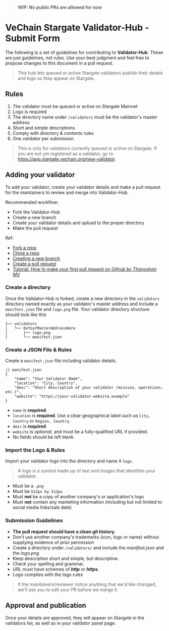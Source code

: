> **WIP: No public PRs are allowed for now**

# VeChain Stargate Validator-Hub - Submit Form

The following is a set of guidelines for contributing to **Validator-Hub**. These
are just guidelines, not rules. Use your best judgment and feel free to propose changes to this document in a pull request.

> This hub lets queued or active Stargate validators publish their details and logo so they appear on Stargate.

## Rules

1. The validator must be queued or active on Stargate Mainnet
2. Logo is required
3. The directory name under `/validators` must be the validator's master address
4. Short and simple descriptions
5. Comply with directory & contents rules
6. One validator per submission

> This is only for validators currently queued or active on Stargate. If you are not yet registered as a validator, go to https://app.stargate.vechain.org/new-validator.

## Adding your validator

To add your validator, create your validator details and make a pull request for the maintainers to review and merge into Validator-Hub.

Recommended workflow:

- Fork the Validator-Hub
- Create a new branch
- Create your validator details and upload to the proper directory
- Make the pull request

Ref:

- [Fork a repo](https://docs.github.com/en/get-started/quickstart/fork-a-repo)
- [Clone a repo](https://docs.github.com/en/get-started/quickstart/fork-a-repo#cloning-your-forked-repository)
- [Creating a new branch](https://docs.github.com/en/pull-requests/collaborating-with-pull-requests/proposing-changes-to-your-work-with-pull-requests/creating-and-deleting-branches-within-your-repository#creating-a-branch)
- [Create a pull request](https://docs.github.com/en/pull-requests/collaborating-with-pull-requests/proposing-changes-to-your-work-with-pull-requests/creating-a-pull-request)
- [Tutorial: How to make your first pull request on Github by _Thanoshan MV_](https://www.freecodecamp.org/news/how-to-make-your-first-pull-request-on-github-3/)

### Create a directory

Once the Validator-Hub is forked, create a new directory in the `validators` directory named exactly as your validator's master address and include a `manifest.json` file and `logo.png` file. Your validator directory structure should look like this

```
├── validators
│   └── 0xYourMasterAddressHere
│       ├── logo.png
│       └── manifest.json
```

### Create a JSON File & Rules

Create a `manifest.json` file including validator details.

```
// manifest.json
{
    "name": "Your Validator Name",
    "location": "City, Country",
    "desc": "Short description of your validator (mission, operations, etc.)",
    "website": "https://your-validator-website.example"
}
```

- `name` is **required**.
- `location` is **required**. Use a clear geographical label such as `City, Country` or `Region, Country`.
- `desc` is **required**.
- `website` is _optional_, and must be a fully-qualified URL if provided.
- No fields should be left blank.

### Import the Logo & Rules

Import your validator logo into the directory and name it `logo`.

> A logo is a symbol made up of text and images that identifies your validator.

- Must be a `.png`
- Must be `512px by 512px`
- Must **not** be a copy of another company's or application's logo
- Must **not** contain any marketing information (including but not limited to social media links/sale date)

### Submission Guidelines

- **The pull request should have a clean git history.**
- Don't use another company's trademarks (icon, logo or name) without supplying evidence of prior permission
- Create a directory under `/validators/` and include the _manifest.json_ and the _logo.png_
- Keep description short and simple, but descriptive.
- Check your spelling and grammar.
- URL must have schemes of **_http_** or **_https_**.
- Logo complies with the logo rules

> If the maintainers/reviewer notice anything that we'd like changed, we'll ask you to edit your PR before we merge it.

## Approval and publication

Once your details are approved, they will appear on Stargate in the validators list, as well as in your validator panel page.